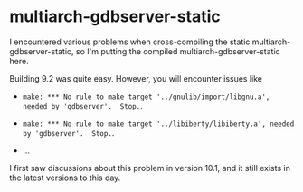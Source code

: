 # multiarch-gdbserver-static

I encountered various problems when cross-compiling the static multiarch-gdbserver-static, so I'm putting the compiled multiarch-gdbserver-static here.

Building 9.2 was quite easy. However, you will encounter issues like 
- `make: *** No rule to make target '../gnulib/import/libgnu.a', needed by 'gdbserver'.  Stop.`.

- `make: *** No rule to make target '../libiberty/libiberty.a', needed by 'gdbserver'.  Stop.`.
- ...

I first saw discussions about this problem in version 10.1, and it still exists in the latest versions to this day.
